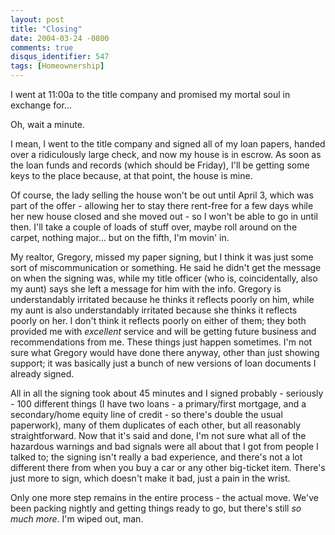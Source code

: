 ```yaml
---
layout: post
title: "Closing"
date: 2004-03-24 -0800
comments: true
disqus_identifier: 547
tags: [Homeownership]
---
```

I went at 11:00a to the title company and promised my mortal soul in
exchange for...
 
 Oh, wait a minute.
 
 I mean, I went to the title company and signed all of my loan papers,
handed over a ridiculously large check, and now my house is in escrow.
As soon as the loan funds and records (which should be Friday), I'll be
getting some keys to the place because, at that point, the house is
mine.
 
 Of course, the lady selling the house won't be out until April 3, which
was part of the offer - allowing her to stay there rent-free for a few
days while her new house closed and she moved out - so I won't be able
to go in until then. I'll take a couple of loads of stuff over, maybe
roll around on the carpet, nothing major... but on the fifth, I'm movin'
in.
 
 My realtor, Gregory, missed my paper signing, but I think it was just
some sort of miscommunication or something. He said he didn't get the
message on when the signing was, while my title officer (who is,
coincidentally, also my aunt) says she left a message for him with the
info. Gregory is understandably irritated because he thinks it reflects
poorly on him, while my aunt is also understandably irritated because
she thinks it reflects poorly on her. I don't think it reflects poorly
on either of them; they both provided me with *excellent* service and
will be getting future business and recommendations from me. These
things just happen sometimes. I'm not sure what Gregory would have done
there anyway, other than just showing support; it was basically just a
bunch of new versions of loan documents I already signed.
 
 All in all the signing took about 45 minutes and I signed probably -
seriously - 100 different things (I have two loans - a primary/first
mortgage, and a secondary/home equity line of credit - so there's double
the usual paperwork), many of them duplicates of each other, but all
reasonably straightforward. Now that it's said and done, I'm not sure
what all of the hazardous warnings and bad signals were all about that I
got from people I talked to; the signing isn't really a bad experience,
and there's not a lot different there from when you buy a car or any
other big-ticket item. There's just more to sign, which doesn't make it
bad, just a pain in the wrist.
 
 Only one more step remains in the entire process - the actual move.
We've been packing nightly and getting things ready to go, but there's
still *so much more*. I'm wiped out, man.

